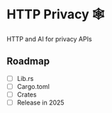 # HTTP Privacy 🕸️

HTTP and AI for privacy APIs

## Roadmap

- [ ] Lib.rs
- [ ] Cargo.toml
- [ ] Crates
- [ ] Release in 2025
